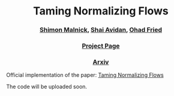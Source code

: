<h1 style="text-align: center;">
Taming Normalizing Flows
</h1>

<h3 style="text-align: center;">
<a href="https://www.linkedin.com/in/shimon-malnick-1b8404125/">Shimon Malnick</a>,
<a href="http://www.eng.tau.ac.il/~avidan/"> Shai Avidan</a>,
<a href="https://www.ohadf.com/"> Ohad Fried</a>
</h3>

<h3 style="text-align: center;">
<a href="https://shimonmalnick.github.io/taming_norm_flows/">Project Page</a>
</h3>

<h3 style="text-align: center;">
<!-- add ref to arxiv below -->
<a href="">Arxiv</a>
</h3>

<!-- add ref to arxiv below -->
Official implementation of the paper: [Taming Normalizing Flows]()

The code will be uploaded soon.
